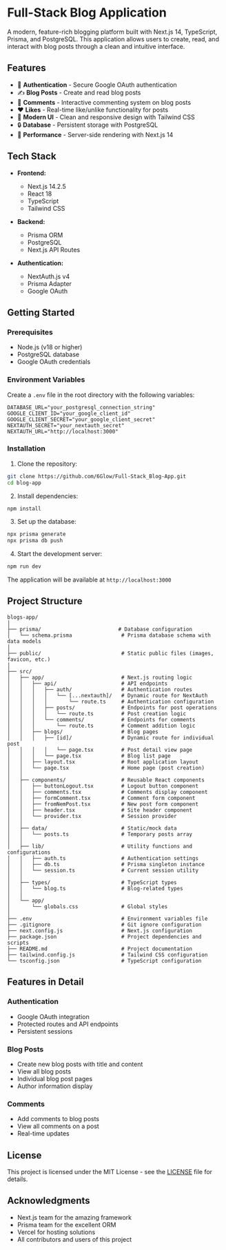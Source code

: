 # Full-Stack Blog Application

A modern, feature-rich blogging platform built with Next.js 14, TypeScript, Prisma, and PostgreSQL. This application allows users to create, read, and interact with blog posts through a clean and intuitive interface.

## Features

- 🔐 **Authentication** - Secure Google OAuth authentication
- ✍️ **Blog Posts** - Create and read blog posts
- 💬 **Comments** - Interactive commenting system on blog posts
- ❤️ **Likes** - Real-time like/unlike functionality for posts
- 🎨 **Modern UI** - Clean and responsive design with Tailwind CSS
- 🔒 **Database** - Persistent storage with PostgreSQL
- 🚀 **Performance** - Server-side rendering with Next.js 14

## Tech Stack

- **Frontend:**
  - Next.js 14.2.5
  - React 18
  - TypeScript
  - Tailwind CSS

- **Backend:**
  - Prisma ORM
  - PostgreSQL
  - Next.js API Routes

- **Authentication:**
  - NextAuth.js v4
  - Prisma Adapter
  - Google OAuth

## Getting Started

### Prerequisites

- Node.js (v18 or higher)
- PostgreSQL database
- Google OAuth credentials

### Environment Variables

Create a `.env` file in the root directory with the following variables:

```env
DATABASE_URL="your_postgresql_connection_string"
GOOGLE_CLIENT_ID="your_google_client_id"
GOOGLE_CLIENT_SECRET="your_google_client_secret"
NEXTAUTH_SECRET="your_nextauth_secret"
NEXTAUTH_URL="http://localhost:3000"
```

### Installation

1. Clone the repository:
```bash
git clone https://github.com/6Glow/Full-Stack_Blog-App.git
cd blog-app
```

2. Install dependencies:
```bash
npm install
```

3. Set up the database:
```bash
npx prisma generate
npx prisma db push
```

4. Start the development server:
```bash
npm run dev
```

The application will be available at `http://localhost:3000`

## Project Structure

```
blogs-app/
│
├── prisma/                         # Database configuration
│   └── schema.prisma                # Prisma database schema with data models
│
├── public/                          # Static public files (images, favicon, etc.)
│
├── src/
│   ├── app/                         # Next.js routing logic
│   │   ├── api/                     # API endpoints
│   │   │   ├── auth/                # Authentication routes
│   │   │   │   └── [...nextauth]/   # Dynamic route for NextAuth
│   │   │   │       └── route.ts     # Authentication configuration
│   │   │   ├── posts/               # Endpoints for post operations
│   │   │   │   └── route.ts         # Post creation logic
│   │   │   └── comments/            # Endpoints for comments
│   │   │       └── route.ts         # Comment addition logic
│   │   ├── blogs/                   # Blog pages
│   │   │   ├── [id]/                # Dynamic route for individual post
│   │   │   │   └── page.tsx         # Post detail view page
│   │   │   └── page.tsx             # Blog list page
│   │   ├── layout.tsx               # Root application layout
│   │   └── page.tsx                 # Home page (post creation)
│   │
│   ├── components/                  # Reusable React components
│   │   ├── buttonLogout.tsx         # Logout button component
│   │   ├── comments.tsx             # Comments display component
│   │   ├── formComment.tsx          # Comment form component
│   │   ├── fromNemPost.tsx          # New post form component
│   │   ├── header.tsx               # Site header component
│   │   └── provider.tsx             # Session provider
│   │
│   ├── data/                        # Static/mock data
│   │   └── posts.ts                 # Temporary posts array
│   │
│   ├── lib/                         # Utility functions and configurations
│   │   ├── auth.ts                  # Authentication settings
│   │   ├── db.ts                    # Prisma singleton instance
│   │   └── session.ts               # Current session utility
│   │
│   ├── types/                       # TypeScript types
│   │   └── blog.ts                  # Blog-related types
│   │
│   └── app/
│       └── globals.css              # Global styles
│
├── .env                             # Environment variables file
├── .gitignore                       # Git ignore configuration
├── next.config.js                   # Next.js configuration
├── package.json                     # Project dependencies and scripts
├── README.md                        # Project documentation
├── tailwind.config.js               # Tailwind CSS configuration
└── tsconfig.json                    # TypeScript configuration
```

## Features in Detail

### Authentication
- Google OAuth integration
- Protected routes and API endpoints
- Persistent sessions

### Blog Posts
- Create new blog posts with title and content
- View all blog posts
- Individual blog post pages
- Author information display

### Comments
- Add comments to blog posts
- View all comments on a post
- Real-time updates
<!---
## Contributing

1. Fork the repository
2. Create your feature branch (`git checkout -b feature/AmazingFeature`)
3. Commit your changes (`git commit -m 'Add some AmazingFeature'`)
4. Push to the branch (`git push origin feature/AmazingFeature`)
5. Open a Pull Request
--->
## License

This project is licensed under the MIT License - see the [LICENSE](LICENSE) file for details.

## Acknowledgments

- Next.js team for the amazing framework
- Prisma team for the excellent ORM
- Vercel for hosting solutions
- All contributors and users of this project
